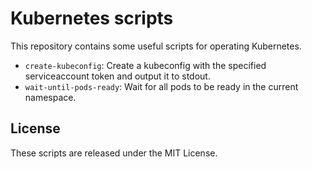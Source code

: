 # Kubernetes scripts

This repository contains some useful scripts for operating Kubernetes.

- `create-kubeconfig`: Create a kubeconfig with the specified serviceaccount token and output it to stdout.
- `wait-until-pods-ready`: Wait for all pods to be ready in the current namespace.

## License

These scripts are released under the MIT License.
